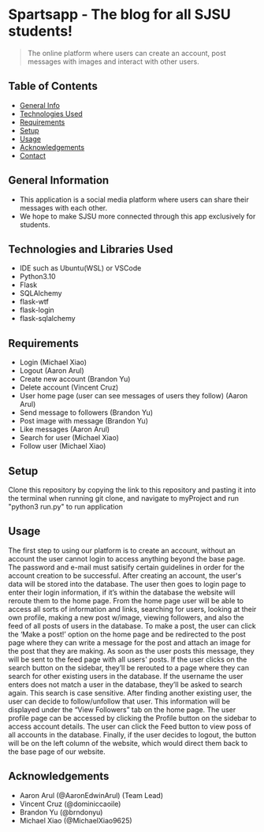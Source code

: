 # Spartsapp - The blog for all SJSU students!
> The online platform where users can create an account, post messages with images and interact with other users. 

## Table of Contents
* [General Info](#general-information)
* [Technologies Used](#technologies-and-libraries-used)
* [Requirements](#requirements)
* [Setup](#setup)
* [Usage](#usage)
* [Acknowledgements](#acknowledgements)
* [Contact](#contact)
<!-- * [License](#license) -->


## General Information
- This application is a social media platform where users can share their messages with each other.
- We hope to make SJSU more connected through this app exclusively for students.


## Technologies and Libraries Used
- IDE such as Ubuntu(WSL) or VSCode
- Python3.10
- Flask
- SQLAlchemy
- flask-wtf
- flask-login
- flask-sqlalchemy


## Requirements
- Login (Michael Xiao)
- Logout (Aaron Arul)
- Create new account (Brandon Yu)
- Delete account (Vincent Cruz)
- User home page (user can see messages of users they follow) (Aaron Arul)
- Send message to followers (Brandon Yu)
- Post image with message (Brandon Yu)
- Like messages (Aaron Arul)
- Search for user (Michael Xiao)
- Follow user (Michael Xiao)


## Setup
Clone this repository by copying the link to this repository and pasting it into the terminal when running git clone, and navigate to myProject and run "python3 run.py" to run application

## Usage
The first step to using our platform is to create an account, without an account the user cannot login to access anything beyond the base page. The password and e-mail must satisify certain guidelines in order for the account creation to be successful. After creating an account, the user's data will be stored into the database. The user then goes to login page to enter their login information, if it’s within the database the website will reroute them to the home page. From the home page user will be able to access all sorts of information and links, searching for users, looking at their own profile, making a new post w/image, viewing followers, and also the feed of all posts of users in the database. To make a post, the user can click the ‘Make a post!’ option on the home page and be redirected to the post page where they can write a message for the post and attach an image for the post that they are making. As soon as the user posts this message, they will be sent to the feed page with all users' posts. If the user clicks on the search button on the sidebar, they’ll be rerouted to a page where they can search for other existing users in the database. If the username the user enters does not match a user in the database, they’ll be asked to search again. This search is case sensitive. After finding another existing user, the user can decide to follow/unfollow that user. This information will be displayed under the “View Followers” tab on the home page. The user profile page can be accessed by clicking the Profile button on the sidebar to access account details. The user can click the Feed button to view poss of all accounts in the database. Finally, if the user decides to logout, the button will be on the left column of the website, which would direct them back to the base page of our website.

## Acknowledgements
- Aaron Arul (@AaronEdwinArul) (Team Lead)
- Vincent Cruz (@dominiccaoile)
- Brandon Yu (@brndonyu)
- Michael Xiao (@MichaelXiao9625)




